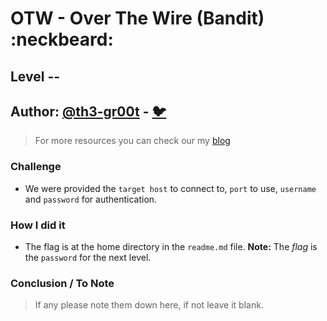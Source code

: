 # OTW - Over The Wire (Bandit) :neckbeard:

## Level --
## Author: [@th3-gr00t](https://th33-gr00t.tk/) -  [:bird:](https://twitter.com/th3_gr00t/)

> For more resources you can check our my [blog](https://th33gr00t.blogspot.com/)

### Challenge

- We were provided the `target host` to connect to, `port` to use, `username` and `password` for authentication.

### How I did it



- The flag is at the home directory in the `readme.md` file.
**Note:** The *flag* is the `password` for the next level.

### Conclusion / To Note

> If any please note them down here, if not leave it blank. 
